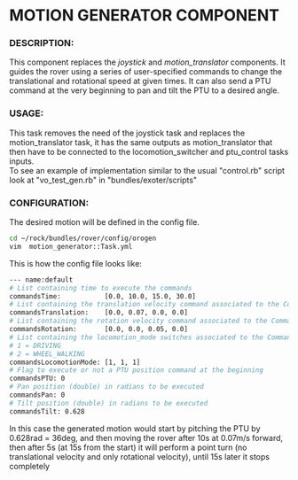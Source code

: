 # MOTION GENERATOR COMPONENT

### DESCRIPTION:
This component replaces the *joystick* and *motion_translator* components. It guides the rover using a series of user-specified commands to change the translational and rotational speed at given times. It can also send a PTU command at the very beginning to pan and tilt the PTU to a desired angle.


### USAGE:
This task removes the need of the joystick task and replaces the motion_translator task, it has the same outputs as motion_translator that then have to be connected to the locomotion_switcher and ptu_control tasks inputs.  
To see an example of implementation similar to the usual "control.rb" script look at "vo_test_gen.rb" in "bundles/exoter/scripts"


### CONFIGURATION:
The desired motion will be defined in the config file.
```sh
cd ~/rock/bundles/rover/config/orogen
vim  motion_generator::Task.yml 
```

This is how the config file looks like:
```sh
--- name:default
# List containing time to execute the commands
commandsTime:           [0.0, 10.0, 15.0, 30.0] 
# List containing the translation velocity command associated to the CommandsTimes
commandsTranslation:    [0.0, 0.07, 0.0, 0.0]
# List containing the rotation velocity command associated to the CommandsTimes
commandsRotation:       [0.0, 0.0, 0.05, 0.0]
# List containing the locomotion_mode switches associated to the CommandsTimes
# 1 = DRIVING
# 2 = WHEEL_WALKING
commandsLocomotionMode: [1, 1, 1]
# Flag to execute or not a PTU position command at the beginning
commandsPTU: 0
# Pan position (double) in radians to be executed
commandsPan: 0
# Tilt position (double) in radians to be executed
commandsTilt: 0.628
```
In this case the generated motion would start by pitching the PTU by 0.628rad = 36deg, and then moving the rover after 10s at 0.07m/s forward, then after 5s (at 15s from the start) it will perform a point turn (no translational velocity and only rotational velocity), until 15s later it stops completely

